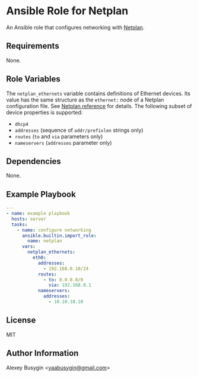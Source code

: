Ansible Role for Netplan
========================

An Ansible role that configures networking with [Netplan][Home].

[Home]: https://netplan.io/

Requirements
------------

None.

Role Variables
--------------

The `netplan_ethernets` variable contains definitions of Ethernet devices. Its
value has the same structure as the `ethernet:` node of a Netplan configuration
file. See [Netplan reference][Reference] for details. The following subset of
device properties is supported:

- `dhcp4`
- `addresses` (sequence of `addr/prefixlen` strings only)
- `routes` (`to` and `via` parameters only)
- `nameservers` (`addresses` parameter only)

[Reference]: https://netplan.io/reference/

Dependencies
------------

None.

Example Playbook
----------------

```yaml
---
- name: example playbook
  hosts: server
  tasks:
    - name: configure networking
      ansible.builtin.import_role:
        name: netplan
      vars:
        netplan_ethernets:
          eth0:
            addresses:
              - 192.168.0.10/24
            routes:
              - to: 0.0.0.0/0
                via: 192.168.0.1
            nameservers:
              addresses:
                - 10.10.10.10
```

License
-------

MIT

Author Information
------------------

Alexey Busygin \<yaabusygin@gmail.com\>
